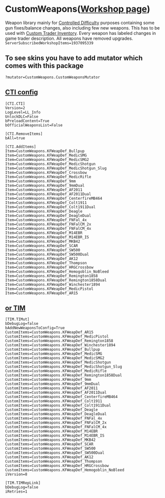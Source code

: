 <h1>CustomWeapons(<a href="https://steamcommunity.com/sharedfiles/filedetails/?id=1937095339">Workshop page</a>)</h1>
Weapon library mainly for <a href="https://steamcommunity.com/sharedfiles/filedetails/?id=2052571175">Controlled Difficulty</a> purposes containing some gun fixes/balance changes, also including few new weapons. This has to be used with <a href="https://steamcommunity.com/sharedfiles/filedetails/?id=2830826239">Custom Trader Inventory</a>. Every weapon has labeled changes in game trader description. All weapons have removed upgrades.
<code>ServerSubscribedWorkshopItems=1937095339</code>
<h2>To see skins you have to add mutator which comes with this package</h2>
<code>?mutator=CustomWeapons.CustomWeaponsMutator</code>

<h2><u>CTI config</u></h2>

```
[CTI.CTI]
Version=2
LogLevel=LL_Info
UnlockDLC=False
bPreloadContent=True
bOfficialWeaponsList=False

[CTI.RemoveItems]
bAll=true

[CTI.AddItems]
Item=CustomWeapons.KFWeapDef_Bullpup
Item=CustomWeapons.KFWeapDef_MedicSMG
Item=CustomWeapons.KFWeapDef_MedicSMG2
Item=CustomWeapons.KFWeapDef_MedicShotgun
Item=CustomWeapons.KFWeapDef_MedicShotgun_Slug
Item=CustomWeapons.KFWeapDef_Crossbow
Item=CustomWeapons.KFWeapDef_MedicRifle
Item=CustomWeapons.KFWeapDef_9mm
Item=CustomWeapons.KFWeapDef_9mmDual
Item=CustomWeapons.KFWeapDef_AF2011
Item=CustomWeapons.KFWeapDef_AF2011Dual
Item=CustomWeapons.KFWeapDef_CenterfireMB464
Item=CustomWeapons.KFWeapDef_Colt1911
Item=CustomWeapons.KFWeapDef_Colt1911Dual
Item=CustomWeapons.KFWeapDef_Deagle
Item=CustomWeapons.KFWeapDef_DeagleDual
Item=CustomWeapons.KFWeapDef_FNFal_4x
Item=CustomWeapons.KFWeapDef_FNFalCM_2x
Item=CustomWeapons.KFWeapDef_FNFalCM_4x
Item=CustomWeapons.KFWeapDef_M14EBR
Item=CustomWeapons.KFWeapDef_M14EBR_IS
Item=CustomWeapons.KFWeapDef_MKB42
Item=CustomWeapons.KFWeapDef_SCAR
Item=CustomWeapons.KFWeapDef_SW500
Item=CustomWeapons.KFWeapDef_SW500Dual
Item=CustomWeapons.KFWeapDef_AK12
Item=CustomWeapons.KFWeapDef_Thompson
Item=CustomWeapons.KFWeapDef_HRGCrossbow
Item=CustomWeapons.KFWeapDef_Hemogoblin_NoBleed
Item=CustomWeapons.KFWeapDef_Remington1858
Item=CustomWeapons.KFWeapDef_Remington1858Dual
Item=CustomWeapons.KFWeapDef_Winchester1894
Item=CustomWeapons.KFWeapDef_MedicPistol
Item=CustomWeapons.KFWeapDef_AR15
```

<u><h2>or TIM</u></h2>

```
[TIM.TIMut]
bDebugLog=false
bAddNewWeaponsToConfig=True
CustomItems=CustomWeapons.KFWeapDef_AR15
CustomItems=CustomWeapons.KFWeapDef_MedicPistol
CustomItems=CustomWeapons.KFWeapDef_Remington1858
CustomItems=CustomWeapons.KFWeapDef_Winchester1894
CustomItems=CustomWeapons.KFWeapDef_Bullpup
CustomItems=CustomWeapons.KFWeapDef_MedicSMG
CustomItems=CustomWeapons.KFWeapDef_MedicSMG2
CustomItems=CustomWeapons.KFWeapDef_MedicShotgun
CustomItems=CustomWeapons.KFWeapDef_MedicShotgun_Slug
CustomItems=CustomWeapons.KFWeapDef_MedicRifle
CustomItems=CustomWeapons.KFWeapDef_Remington1858Dual
CustomItems=CustomWeapons.KFWeapDef_9mm
CustomItems=CustomWeapons.KFWeapDef_9mmDual
CustomItems=CustomWeapons.KFWeapDef_AF2011
CustomItems=CustomWeapons.KFWeapDef_AF2011Dual
CustomItems=CustomWeapons.KFWeapDef_CenterfireMB464
CustomItems=CustomWeapons.KFWeapDef_Colt1911
CustomItems=CustomWeapons.KFWeapDef_Colt1911Dual
CustomItems=CustomWeapons.KFWeapDef_Deagle
CustomItems=CustomWeapons.KFWeapDef_DeagleDual
CustomItems=CustomWeapons.KFWeapDef_FNFal_4x
CustomItems=CustomWeapons.KFWeapDef_FNFalCM_2x
CustomItems=CustomWeapons.KFWeapDef_FNFalCM_4x
CustomItems=CustomWeapons.KFWeapDef_M14EBR
CustomItems=CustomWeapons.KFWeapDef_M14EBR_IS
CustomItems=CustomWeapons.KFWeapDef_MKB42
CustomItems=CustomWeapons.KFWeapDef_SCAR
CustomItems=CustomWeapons.KFWeapDef_SW500
CustomItems=CustomWeapons.KFWeapDef_SW500Dual
CustomItems=CustomWeapons.KFWeapDef_AK12
CustomItems=CustomWeapons.KFWeapDef_Thompson
CustomItems=CustomWeapons.KFWeapDef_HRGCrossbow
CustomItems=CustomWeapons.KFWeapDef_Hemogoblin_NoBleed
iVersion=8

[TIM.TIMRepLink]
bDebugLog=false
iRetries=1
```
